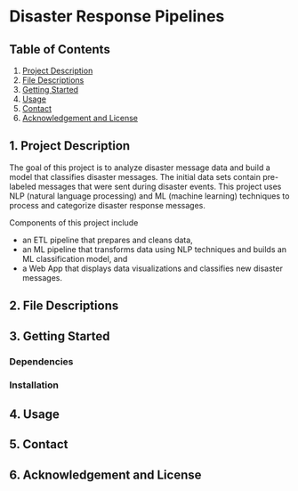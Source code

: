 # Disaster Response Pipelines

## Table of Contents
1. [Project Description](#intro)
2. [File Descriptions](#files)
3. [Getting Started](#start)
4. [Usage](#use)
5. [Contact](#contact)
6. [Acknowledgement and License](#acknowledge)


<a id='intro'></a>
## 1. Project Description
The goal of this project is to analyze disaster message data and build a model that classifies disaster messages. The initial data sets contain pre-labeled messages that were sent during disaster events. This project uses NLP (natural language processing) and ML (machine learning) techniques to process and categorize disaster response messages.

Components of this project include
* an ETL pipeline that prepares and cleans data, 
* an ML pipeline that transforms data using NLP techniques and builds an ML classification model, and 
* a Web App that displays data visualizations and classifies new disaster messages.    

<a id='files'></a>
## 2. File Descriptions

<a id='start'></a>
## 3. Getting Started
### Dependencies
### Installation

<a id='use'></a>
## 4. Usage

<a id='contact'></a>
## 5. Contact

<a id='acknowledge'></a>
## 6. Acknowledgement and License
